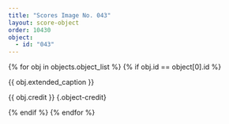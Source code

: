 ```yaml
---
title: "Scores Image No. 043"
layout: score-object
order: 10430
object:
  - id: "043"
---
```


{% for obj in objects.object_list %}
{% if obj.id == object[0].id %}

{{ obj.extended_caption }}

{{ obj.credit }} {.object-credit}

{% endif %}
{% endfor %}
